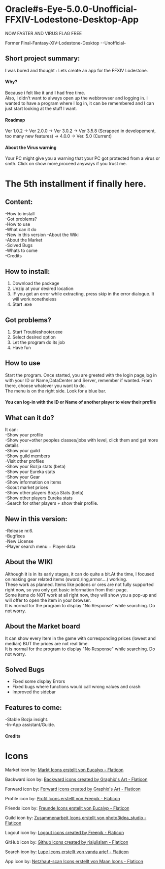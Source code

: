 # Oracle#s-Eye-5.0.0-Unofficial-FFXIV-Lodestone-Desktop-App

NOW FASTER AND VIRUS FLAG FREE

Former Final-Fantasy-XIV-Lodestone-Desktop --Unofficial-  

## Short project summary:  
I was bored and thought : Lets create an app for the FFXIV Lodestone.  


#### Why?  
Because i felt like it and I had free time.    
Also, I didn't want to always open up the webbrowser and logging in. I wanted to have a program where I log in, it can be remembered and I can just start looking at the stuff I want.  

#### Roadmap  

Ver 1.0.2 -> Ver 2.0.0 -> Ver 3.0.2 -> Ver 3.5.8 (Scrapped in developement, too many new features) -> 4.0.0  -> Ver. 5.0 (Current)

#### About the Virus warning  

Your PC might give you a warning that your PC got protected from a virus or smth. Click on show more,proceed anyways if you trust me.  

# The 5th installment if finally here.  

## Content:  
-How to install   
-Got problems?  
-How to use    
-What can it do  
-New in this version 
-About the Wiki  
-About the Market  
-Solved Bugs  
-Whats to come    
-Credits   

## How to install:

1. Download the package  
2. Unzip at your desired location  
3. IF you get an error while extracting, press skip in the error dialogue. It will work nonetheless  
3. Start .exe  

## Got problems?  

1. Start Troubleshooter.exe  
2. Select desired option  
3. Let the program do its job  
4. Have fun  

## How to use  

Start the program. Once started, you are greeted with the login page,log in with your ID or Name,DataCenter and Server, remember if wanted. From there, choose whatever you want to do.  
The menu is on the right side. Look for a blue bar.  

#### You can log-in with the ID or Name of another player to view their profile  
## What can it do?  

It can:  
-Show your profile  
-Show your+other peoples classes/jobs with level, click them and get more details  
-Show your guild  
-Show guild members  
-Visit other profiles  
-Show your Bozja stats (beta)  
-Show your Eureka stats    
-Show your Gear  
-Show information on items  
-Scout market prices  
-Show other players Bozja Stats (beta)  
-Show other players Eureka stats   
-Search for other players + show their profile.  

## New in this version:   
 
-Release nr.6.  
-Bugfixes  
-New License  
-Player search menu + Player data  


## About the WIKI  

Although it is in its early stages, it can do quite a bit.At the time, I focused on making gear related items (sword,ring,armor....) working.  
These work as planned. Items like potions or ores are not fully supported right now, so you only get basic information from their page.  
Some items do NOT work at all right now, they will show you a pop-up and will offer to open the item in your browser.  
It is normal for the program to display "No Response" while searching. Do not worry.  

## About the Market board  

It can show every Item in the game with corresponding prices (lowest and median) BUT the prices are not real time.  
It is normal for the program to display "No Response" while searching. Do not worry.  

## Solved Bugs   
- Fixed some display Errors  
- Fixed bugs where functions would call wrong values and crash 
- Improved the sidebar 


## Features to come:  
 
-Stable Bozja insight.  
-In-App assistant/Guide.    

#### Credits  

# Icons 

Market icon by: <a href="https://www.flaticon.com/de/kostenlose-icons/markt" title="markt Icons">Markt Icons erstellt von Eucalyp - Flaticon</a>  

Backward icon by:
<a href="https://www.flaticon.com/free-icons/backward" title="backward icons">Backward icons created by Graphix's Art - Flaticon</a>

Forward icon by:
<a href="https://www.flaticon.com/free-icons/forward" title="forward icons">Forward icons created by Graphix's Art - Flaticon</a>

Profile icon by:
<a href="https://www.flaticon.com/de/kostenlose-icons/profil" title="profil Icons">Profil Icons erstellt von Freepik - Flaticon</a>

Friends icon by:
<a href="https://www.flaticon.com/de/kostenlose-icons/freunde" title="freunde Icons">Freunde Icons erstellt von Eucalyp - Flaticon</a>

Guild icon by:
<a href="https://www.flaticon.com/de/kostenlose-icons/zusammenarbeit" title="zusammenarbeit Icons">Zusammenarbeit Icons erstellt von photo3idea_studio - Flaticon</a>

Logout icon by:
<a href="https://www.flaticon.com/free-icons/logout" title="logout icons">Logout icons created by Freepik - Flaticon</a>

GitHub icon by:
<a href="https://www.flaticon.com/free-icons/github" title="github icons">Github icons created by riajulislam - Flaticon</a>

Search icon by:
<a href="https://www.flaticon.com/de/kostenlose-icons/lupe" title="lupe Icons">Lupe Icons erstellt von vanda arief - Flaticon</a>

App icon by:
<a href="https://www.flaticon.com/de/kostenlose-icons/netzhaut-scan" title="netzhaut-scan Icons">Netzhaut-scan Icons erstellt von Maan Icons - Flaticon</a>
